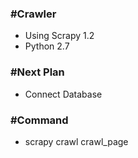 
### #Crawler

 - Using Scrapy 1.2
 - Python 2.7

### #Next Plan
 
 - Connect Database

### #Command

 - scrapy crawl crawl_page 
